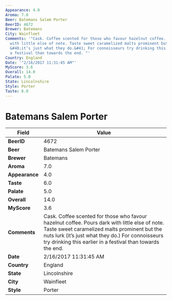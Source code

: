 ```yaml
---
Appearance: 4.0
Aroma: 7.0
Beer: Batemans Salem Porter
BeerID: 4672
Brewer: Batemans
City: Wainfleet
Comments: '"Cask. Coffee scented for those who favour hazelnut coffee. Pours dark
  with little else of note. Taste sweet caramelized malts prominent but the nuts lurk
  &#40;it’s just what they do.&#41; For connoisseurs try drinking this earlier in
  a festival than towards the end. "'
Country: England
Date: '"2/16/2017 11:31:45 AM"'
MyScore: 3.6
Overall: 14.0
Palate: 5.0
State: Lincolnshire
Style: Porter
Taste: 6.0
---
```


# Batemans Salem Porter

| Field         | Value |
|---------------|-------|
| **BeerID** | 4672 |
| **Beer** | Batemans Salem Porter |
| **Brewer** | Batemans |
| **Aroma** | 7.0 |
| **Appearance** | 4.0 |
| **Taste** | 6.0 |
| **Palate** | 5.0 |
| **Overall** | 14.0 |
| **MyScore** | 3.6 |
| **Comments** | Cask. Coffee scented for those who favour hazelnut coffee. Pours dark with little else of note. Taste sweet caramelized malts prominent but the nuts lurk &#40;it’s just what they do.&#41; For connoisseurs try drinking this earlier in a festival than towards the end.  |
| **Date** | 2/16/2017 11:31:45 AM |
| **Country** | England |
| **State** | Lincolnshire |
| **City** | Wainfleet |
| **Style** | Porter |
